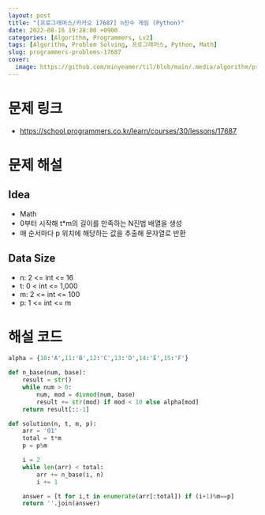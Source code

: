 ```yaml
---
layout: post
title: "[프로그래머스/카카오 17687] n진수 게임 (Python)"
date: 2022-08-16 19:28:00 +0900
categories: [Algorithm, Programmers, Lv2]
tags: [Algorithm, Problem Solving, 프로그래머스, Python, Math]
slug: programmers-problems-17687
cover:
  image: https://github.com/minyeamer/til/blob/main/.media/algorithm/programmers-logo.png?raw=true
---
```


# 문제 링크
- https://school.programmers.co.kr/learn/courses/30/lessons/17687

# 문제 해설

## Idea
- Math
- 0부터 시작해 t*m의 길이를 만족하는 N진법 배열을 생성
- 매 순서마다 p 위치에 해당하는 값을 추출해 문자열로 반환

## Data Size
- n: 2 <= int <= 16
- t: 0 < int <= 1,000
- m: 2 <= int <= 100
- p: 1 <= int <= m

# 해설 코드

```python
alpha = {10:'A',11:'B',12:'C',13:'D',14:'E',15:'F'}

def n_base(num, base):
    result = str()
    while num > 0:
        num, mod = divmod(num, base)
        result += str(mod) if mod < 10 else alpha[mod]
    return result[::-1]

def solution(n, t, m, p):
    arr = '01'
    total = t*m
    p = p%m

    i = 2
    while len(arr) < total:
        arr += n_base(i, n)
        i += 1

    answer = [t for i,t in enumerate(arr[:total]) if (i+1)%m==p]
    return ''.join(answer)
```